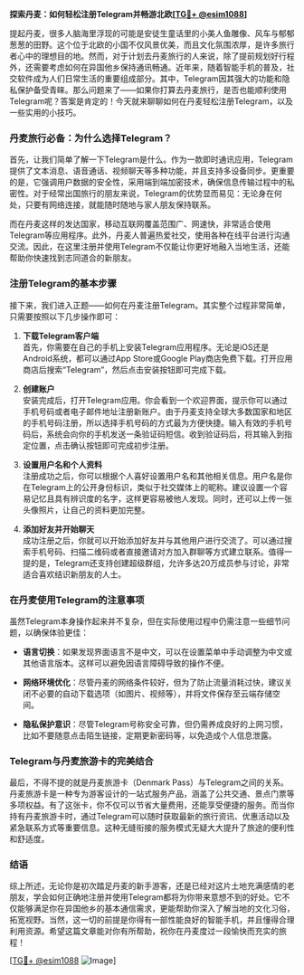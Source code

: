 **探索丹麦：如何轻松注册Telegram并畅游北欧[[TG💪+ @esim1088](https://t.me/s/esim1088)]**

提起丹麦，很多人脑海里浮现的可能是安徒生童话里的小美人鱼雕像、风车与郁郁葱葱的田野。这个位于北欧的小国不仅风景优美，而且文化氛围浓厚，是许多旅行者心中的理想目的地。然而，对于计划去丹麦旅行的人来说，除了提前规划好行程外，还需要考虑如何在异国他乡保持通讯畅通。近年来，随着智能手机的普及，社交软件成为人们日常生活的重要组成部分。其中，Telegram因其强大的功能和隐私保护备受青睐。那么问题来了——如果你打算去丹麦旅行，是否也能顺利使用Telegram呢？答案是肯定的！今天就来聊聊如何在丹麦轻松注册Telegram，以及一些实用的小技巧。

### 丹麦旅行必备：为什么选择Telegram？

首先，让我们简单了解一下Telegram是什么。作为一款即时通讯应用，Telegram提供了文本消息、语音通话、视频聊天等多种功能，并且支持多设备同步。更重要的是，它强调用户数据的安全性，采用端到端加密技术，确保信息传输过程中的私密性。对于经常出国旅行的朋友来说，Telegram的优势显而易见：无论身在何处，只要有网络连接，就能随时随地与家人朋友保持联系。

而在丹麦这样的发达国家，移动互联网覆盖范围广、网速快，非常适合使用Telegram等应用程序。此外，丹麦人普遍热爱社交，使用各种在线平台进行沟通交流。因此，在这里注册并使用Telegram不仅能让你更好地融入当地生活，还能帮助你快速找到志同道合的新朋友。

### 注册Telegram的基本步骤

接下来，我们进入正题——如何在丹麦注册Telegram。其实整个过程非常简单，只需要按照以下几步操作即可：

1. **下载Telegram客户端**  
   首先，你需要在自己的手机上安装Telegram应用程序。无论是iOS还是Android系统，都可以通过App Store或Google Play商店免费下载。打开应用商店后搜索“Telegram”，然后点击安装按钮即可完成下载。

2. **创建账户**  
   安装完成后，打开Telegram应用。你会看到一个欢迎界面，提示你可以通过手机号码或者电子邮件地址注册新账户。由于丹麦支持全球大多数国家和地区的手机号码注册，所以选择手机号码的方式最为方便快捷。输入有效的手机号码后，系统会向你的手机发送一条验证码短信。收到验证码后，将其输入到指定位置，点击确认按钮即可完成初步注册。

3. **设置用户名和个人资料**  
   注册成功之后，你可以根据个人喜好设置用户名和其他相关信息。用户名是你在Telegram上的公开身份标识，类似于社交媒体上的昵称。建议设置一个容易记忆且具有辨识度的名字，这样更容易被他人发现。同时，还可以上传一张头像照片，让自己的资料更加完整。

4. **添加好友并开始聊天**  
   成功注册之后，你就可以开始添加好友并与其他用户进行交流了。可以通过搜索手机号码、扫描二维码或者直接邀请对方加入群聊等方式建立联系。值得一提的是，Telegram还支持创建超级群组，允许多达20万成员参与讨论，非常适合喜欢结识新朋友的人士。

### 在丹麦使用Telegram的注意事项

虽然Telegram本身操作起来并不复杂，但在实际使用过程中仍需注意一些细节问题，以确保体验更佳：

- **语言切换**：如果发现界面语言不是中文，可以在设置菜单中手动调整为中文或其他语言版本。这样可以避免因语言障碍导致的操作不便。
  
- **网络环境优化**：尽管丹麦的网络条件较好，但为了防止流量消耗过快，建议关闭不必要的自动下载选项（如图片、视频等），并将文件保存至云端存储空间。
  
- **隐私保护意识**：尽管Telegram号称安全可靠，但仍需养成良好的上网习惯，比如不要随意点击陌生链接，定期更新密码等，以免造成个人信息泄露。

### Telegram与丹麦旅游卡的完美结合

最后，不得不提的就是丹麦旅游卡（Denmark Pass）与Telegram之间的关系。丹麦旅游卡是一种专为游客设计的一站式服务产品，涵盖了公共交通、景点门票等多项权益。有了这张卡，你不仅可以节省大量费用，还能享受便捷的服务。而当你持有丹麦旅游卡时，通过Telegram可以随时获取最新的旅行资讯、优惠活动以及紧急联系方式等重要信息。这种无缝衔接的服务模式无疑大大提升了旅途的便利性和舒适度。

### 结语

综上所述，无论你是初次踏足丹麦的新手游客，还是已经对这片土地充满感情的老朋友，学会如何正确地注册并使用Telegram都将为你带来意想不到的好处。它不仅能够满足你在异国他乡的基本通信需求，更能帮助你深入了解当地的文化习俗，拓宽视野。当然，这一切的前提是你得有一部性能良好的智能手机，并且懂得合理利用资源。希望这篇文章能对你有所帮助，祝你在丹麦度过一段愉快而充实的旅程！

[[TG💪+ @esim1088](https://t.me/s/esim1088) ![Image](https://i.postimg.cc/4NQfJmqS/Snipaste-2025-05-13-00-14-12.png)]